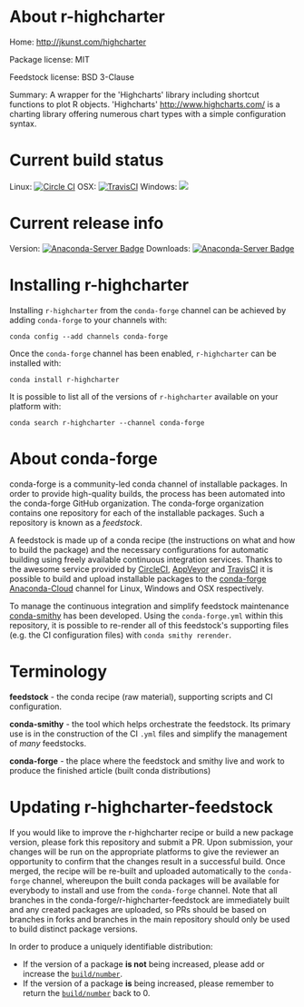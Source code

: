 About r-highcharter
===================

Home: http://jkunst.com/highcharter

Package license: MIT

Feedstock license: BSD 3-Clause

Summary: A wrapper for the 'Highcharts' library including shortcut functions to plot R objects. 'Highcharts'  <http://www.highcharts.com/> is a charting library offering numerous chart types with a simple configuration syntax.



Current build status
====================

Linux: [![Circle CI](https://circleci.com/gh/conda-forge/r-highcharter-feedstock.svg?style=shield)](https://circleci.com/gh/conda-forge/r-highcharter-feedstock)
OSX: [![TravisCI](https://travis-ci.org/conda-forge/r-highcharter-feedstock.svg?branch=master)](https://travis-ci.org/conda-forge/r-highcharter-feedstock)
Windows: ![](https://cdn.rawgit.com/conda-forge/conda-smithy/90845bba35bec53edac7a16638aa4d77217a3713/conda_smithy/static/disabled.svg)

Current release info
====================
Version: [![Anaconda-Server Badge](https://anaconda.org/conda-forge/r-highcharter/badges/version.svg)](https://anaconda.org/conda-forge/r-highcharter)
Downloads: [![Anaconda-Server Badge](https://anaconda.org/conda-forge/r-highcharter/badges/downloads.svg)](https://anaconda.org/conda-forge/r-highcharter)

Installing r-highcharter
========================

Installing `r-highcharter` from the `conda-forge` channel can be achieved by adding `conda-forge` to your channels with:

```
conda config --add channels conda-forge
```

Once the `conda-forge` channel has been enabled, `r-highcharter` can be installed with:

```
conda install r-highcharter
```

It is possible to list all of the versions of `r-highcharter` available on your platform with:

```
conda search r-highcharter --channel conda-forge
```


About conda-forge
=================

conda-forge is a community-led conda channel of installable packages.
In order to provide high-quality builds, the process has been automated into the
conda-forge GitHub organization. The conda-forge organization contains one repository
for each of the installable packages. Such a repository is known as a *feedstock*.

A feedstock is made up of a conda recipe (the instructions on what and how to build
the package) and the necessary configurations for automatic building using freely
available continuous integration services. Thanks to the awesome service provided by
[CircleCI](https://circleci.com/), [AppVeyor](http://www.appveyor.com/)
and [TravisCI](https://travis-ci.org/) it is possible to build and upload installable
packages to the [conda-forge](https://anaconda.org/conda-forge)
[Anaconda-Cloud](http://docs.anaconda.org/) channel for Linux, Windows and OSX respectively.

To manage the continuous integration and simplify feedstock maintenance
[conda-smithy](http://github.com/conda-forge/conda-smithy) has been developed.
Using the ``conda-forge.yml`` within this repository, it is possible to re-render all of
this feedstock's supporting files (e.g. the CI configuration files) with ``conda smithy rerender``.


Terminology
===========

**feedstock** - the conda recipe (raw material), supporting scripts and CI configuration.

**conda-smithy** - the tool which helps orchestrate the feedstock.
                   Its primary use is in the construction of the CI ``.yml`` files
                   and simplify the management of *many* feedstocks.

**conda-forge** - the place where the feedstock and smithy live and work to
                  produce the finished article (built conda distributions)


Updating r-highcharter-feedstock
================================

If you would like to improve the r-highcharter recipe or build a new
package version, please fork this repository and submit a PR. Upon submission,
your changes will be run on the appropriate platforms to give the reviewer an
opportunity to confirm that the changes result in a successful build. Once
merged, the recipe will be re-built and uploaded automatically to the
`conda-forge` channel, whereupon the built conda packages will be available for
everybody to install and use from the `conda-forge` channel.
Note that all branches in the conda-forge/r-highcharter-feedstock are
immediately built and any created packages are uploaded, so PRs should be based
on branches in forks and branches in the main repository should only be used to
build distinct package versions.

In order to produce a uniquely identifiable distribution:
 * If the version of a package **is not** being increased, please add or increase
   the [``build/number``](http://conda.pydata.org/docs/building/meta-yaml.html#build-number-and-string).
 * If the version of a package **is** being increased, please remember to return
   the [``build/number``](http://conda.pydata.org/docs/building/meta-yaml.html#build-number-and-string)
   back to 0.

